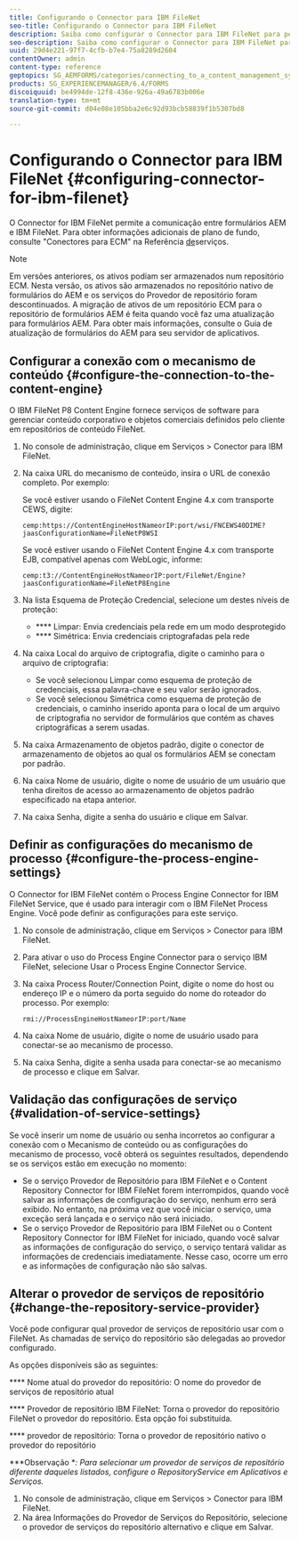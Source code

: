```yaml
---
title: Configurando o Connector para IBM FileNet
seo-title: Configurando o Connector para IBM FileNet
description: Saiba como configurar o Connector para IBM FileNet para permitir a comunicação entre formulários AEM e IBM FileNet.
seo-description: Saiba como configurar o Connector para IBM FileNet para permitir a comunicação entre formulários AEM e IBM FileNet.
uuid: 29d4e221-97f7-4cfb-b7e4-75a8289d2604
contentOwner: admin
content-type: reference
geptopics: SG_AEMFORMS/categories/connecting_to_a_content_management_system
products: SG_EXPERIENCEMANAGER/6.4/FORMS
discoiquuid: be4994de-12f8-436e-926a-49a6783b006e
translation-type: tm+mt
source-git-commit: d04e08e105bba2e6c92d93bcb58839f1b5307bd8

---
```



# Configurando o Connector para IBM FileNet {#configuring-connector-for-ibm-filenet}

O Connector for IBM FileNet permite a comunicação entre formulários AEM e IBM FileNet. Para obter informações adicionais de plano de fundo, consulte &quot;Conectores para ECM&quot; na Referência [de](https://www.adobe.com/go/learn_aemforms_services_63)serviços.

>[!NOTE]
>
>Em versões anteriores, os ativos podiam ser armazenados num repositório ECM. Nesta versão, os ativos são armazenados no repositório nativo de formulários do AEM e os serviços do Provedor de repositório foram descontinuados. A migração de ativos de um repositório ECM para o repositório de formulários AEM é feita quando você faz uma atualização para formulários AEM. Para obter mais informações, consulte o Guia de atualização de formulários do AEM para seu servidor de aplicativos.

## Configurar a conexão com o mecanismo de conteúdo {#configure-the-connection-to-the-content-engine}

O IBM FileNet P8 Content Engine fornece serviços de software para gerenciar conteúdo corporativo e objetos comerciais definidos pelo cliente em repositórios de conteúdo FileNet.

1. No console de administração, clique em Serviços > Conector para IBM FileNet.
1. Na caixa URL do mecanismo de conteúdo, insira o URL de conexão completo. Por exemplo:

   Se você estiver usando o FileNet Content Engine 4.x com transporte CEWS, digite:

   `cemp:https://ContentEngineHostNameorIP:port/wsi/FNCEWS40DIME?jaasConfigurationName=FileNetP8WSI`

   Se você estiver usando o FileNet Content Engine 4.x com transporte EJB, compatível apenas com WebLogic, informe:

   `cemp:t3://ContentEngineHostNameorIP:port/FileNet/Engine?jaasConfigurationName=FileNetP8Engine`

1. Na lista Esquema de Proteção Credencial, selecione um destes níveis de proteção:

   * **** Limpar: Envia credenciais pela rede em um modo desprotegido
   * **** Simétrica: Envia credenciais criptografadas pela rede

1. Na caixa Local do arquivo de criptografia, digite o caminho para o arquivo de criptografia:

   * Se você selecionou Limpar como esquema de proteção de credenciais, essa palavra-chave e seu valor serão ignorados.
   * Se você selecionou Simétrica como esquema de proteção de credenciais, o caminho inserido aponta para o local de um arquivo de criptografia no servidor de formulários que contém as chaves criptográficas a serem usadas.

1. Na caixa Armazenamento de objetos padrão, digite o conector de armazenamento de objetos ao qual os formulários AEM se conectam por padrão.
1. Na caixa Nome de usuário, digite o nome de usuário de um usuário que tenha direitos de acesso ao armazenamento de objetos padrão especificado na etapa anterior.
1. Na caixa Senha, digite a senha do usuário e clique em Salvar.

## Definir as configurações do mecanismo de processo {#configure-the-process-engine-settings}

O Connector for IBM FileNet contém o Process Engine Connector for IBM FileNet Service, que é usado para interagir com o IBM FileNet Process Engine. Você pode definir as configurações para este serviço.

1. No console de administração, clique em Serviços > Conector para IBM FileNet.
1. Para ativar o uso do Process Engine Connector para o serviço IBM FileNet, selecione Usar o Process Engine Connector Service.
1. Na caixa Process Router/Connection Point, digite o nome do host ou endereço IP e o número da porta seguido do nome do roteador do processo. Por exemplo:

   `rmi://ProcessEngineHostNameorIP:port/Name`

1. Na caixa Nome de usuário, digite o nome de usuário usado para conectar-se ao mecanismo de processo.
1. Na caixa Senha, digite a senha usada para conectar-se ao mecanismo de processo e clique em Salvar.

## Validação das configurações de serviço {#validation-of-service-settings}

Se você inserir um nome de usuário ou senha incorretos ao configurar a conexão com o Mecanismo de conteúdo ou as configurações do mecanismo de processo, você obterá os seguintes resultados, dependendo se os serviços estão em execução no momento:

* Se o serviço Provedor de Repositório para IBM FileNet e o Content Repository Connector for IBM FileNet forem interrompidos, quando você salvar as informações de configuração do serviço, nenhum erro será exibido. No entanto, na próxima vez que você iniciar o serviço, uma exceção será lançada e o serviço não será iniciado.
* Se o serviço Provedor de Repositório para IBM FileNet ou o Content Repository Connector for IBM FileNet for iniciado, quando você salvar as informações de configuração do serviço, o serviço tentará validar as informações de credenciais imediatamente. Nesse caso, ocorre um erro e as informações de configuração não são salvas.

## Alterar o provedor de serviços de repositório {#change-the-repository-service-provider}

Você pode configurar qual provedor de serviços de repositório usar com o FileNet. As chamadas de serviço do repositório são delegadas ao provedor configurado.

As opções disponíveis são as seguintes:

**** Nome atual do provedor do repositório: O nome do provedor de serviços de repositório atual

**** Provedor de repositório IBM FileNet: Torna o provedor do repositório FileNet o provedor do repositório.  Esta opção foi substituída.

**** provedor de repositório: Torna o provedor de repositório nativo o provedor do repositório

***Observação **: Para selecionar um provedor de serviços de repositório diferente daqueles listados, configure o RepositoryService em Aplicativos e Serviços.<!-- Fix broken link(See Managing Services) -->*

1. No console de administração, clique em Serviços > Conector para IBM FileNet.
1. Na área Informações do Provedor de Serviços do Repositório, selecione o provedor de serviços do repositório alternativo e clique em Salvar.

